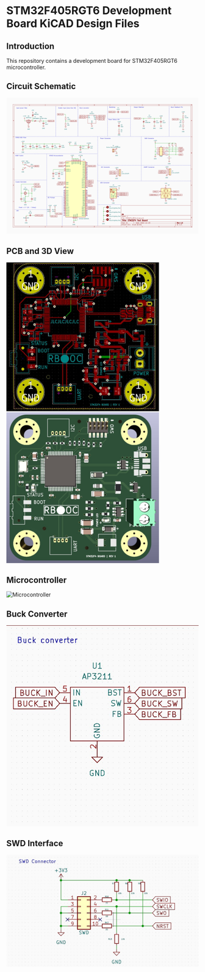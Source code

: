 # STM32F405RGT6 Development Board KiCAD Design Files

## Introduction
This repository contains a development board for STM32F405RGT6 microcontroller.

## Circuit Schematic
![Circuit Schematic](./images/complete.png)

## PCB and 3D View
<p align="left">
    <img width=400 src="./images/pcb.jpg">
    <img width=400 src="./images/3d.jpg">
</p>

## Microcontroller
![Microcontroller](./images/mcu_schematic.png)


## Buck Converter
![Buck Converter](./images/buck_schematic.jpg)


## SWD Interface
![SWD](./images/swd_schematic.jpg)